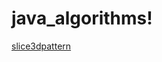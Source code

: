 # java_algorithms!
[slice3dpattern](https://user-images.githubusercontent.com/84644662/197341351-ac107175-4c02-49dd-9961-307655cf4db8.jpg)
